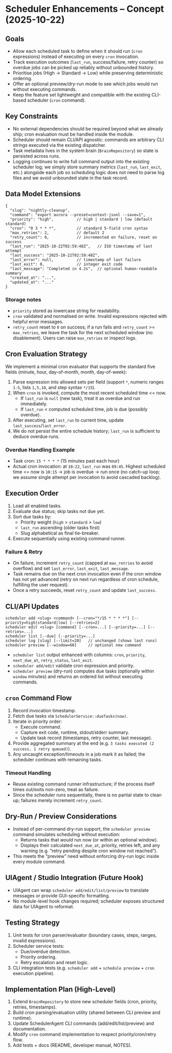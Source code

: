 # Scheduler Enhancements – Concept (2025-10-22)

## Goals
- Allow each scheduled task to define when it should run (`cron` expressions) instead of executing on every `cron` invocation.
- Track execution outcomes (`last_run`, success/failure, retry counter) so overdue jobs can be picked up reliably without unbounded history.
- Prioritise jobs (High → Standard → Low) while preserving deterministic ordering.
- Offer an optional preview/dry-run mode to see which jobs would run without executing commands.
- Keep the feature set lightweight and compatible with the existing CLI-based scheduler (`cron` command).

## Key Constraints
- No external dependencies should be required beyond what we already ship; cron evaluation must be handled inside the module.
- Scheduler should remain CLI/API agnostic: commands are arbitrary CLI strings executed via the existing dispatcher.
- Task metadata lives in the system brain (`BrainRepository`) so state is persisted across runs.
- Logging continues to write full command output into the existing scheduler log; we simply store summary metrics (`last_run`, `last_exit`, etc.) alongside each job so scheduling logic does not need to parse log files and we avoid unbounded state in the task record.

## Data Model Extensions

```jsonc
{
  "slug": "nightly-cleanup",
  "command": "export aurora --preset=context-jsonl --save=1",
  "priority": "high",          // high | standard | low (default standard)
  "cron": "0 3 * * *",         // standard 5-field cron syntax
  "max_retries": 2,            // default 2
  "retry_count": 0,            // incremented on failure, reset on success
  "last_run": "2025-10-22T02:59:48Z",   // ISO timestamp of last attempt
  "last_success": "2025-10-22T02:59:48Z",
  "last_error": null,          // timestamp of last failure
  "last_exit": 0,              // integer exit code
  "last_message": "Completed in 4.2s",  // optional human-readable summary
  "created_at": "...",
  "updated_at": "..."
}
```

### Storage notes
- `priority` stored as lowercase string for readability.
- `cron` validated and normalised on write. Invalid expressions rejected with helpful error messages.
- `retry_count` reset to `0` on success; if a run fails and `retry_count` >= `max_retries`, we leave the task for the next scheduled window (no disablement). Users can raise `max_retries` or inspect logs.

## Cron Evaluation Strategy

We implement a minimal cron evaluator that supports the standard five fields (minute, hour, day-of-month, month, day-of-week):

1. Parse expression into allowed sets per field (support `*`, numeric ranges `1-5`, lists `1,5,10`, and step syntax `*/15`).
2. When `cron` is invoked, compute the most recent scheduled time <= now.  
   - If `last_run` is `null` (new task), treat it as overdue and run immediately.
   - If `last_run` < computed scheduled time, job is due (possibly overdue).
3. After executing, set `last_run` to current time, update `last_success`/`last_error`.
4. We do not persist the entire schedule history; `last_run` is sufficient to deduce overdue runs.

### Overdue Handling Example
- Task cron: `15 * * * *` (15 minutes past each hour)
- Actual cron invocation: at `10:22`, `last_run` was `09:45`. Highest scheduled time <= now is `10:15` → job is overdue → run once (no catch-up loop; we assume single attempt per invocation to avoid cascaded backlog).

## Execution Order
1. Load all enabled tasks.
2. Evaluate due status; skip tasks not due yet.
3. Sort due tasks by:
   - Priority weight (`high` > `standard` > `low`)
   - `last_run` ascending (older tasks first)
   - Slug alphabetical as final tie-breaker.
4. Execute sequentially using existing command runner.

### Failure & Retry
- On failure, increment `retry_count` (capped at `max_retries` to avoid overflow) and set `last_error`, `last_exit`, `last_message`.
- Task remains due on the next cron invocation even if the cron window has not yet advanced (retry on next run regardless of cron schedule, fulfilling the user request).
- Once a retry succeeds, reset `retry_count` and update `last_success`.

## CLI/API Updates

```
scheduler add <slug> <command> [--cron="*/15 * * * *"] [--priority=high|standard|low] [--retries=2]
scheduler edit <slug> [command] [--cron=...] [--priority=...] [--retries=...]
scheduler list [--due] [--priority=...]
scheduler log [slug] [--limit=20]   // unchanged (shows last runs)
scheduler preview [--window=60]     // optional new command
```

- `scheduler list` output enhanced with columns: `cron`, `priority`, `next_due_at`, `retry_status`, `last_exit`.
- `scheduler add/edit` validate cron expression and priority.
- `scheduler preview` (dry-run) computes due tasks (optionally within `window` minutes) and returns an ordered list without executing commands.

## `cron` Command Flow

1. Record invocation timestamp.
2. Fetch due tasks via `SchedulerService::dueTasks(now)`.
3. Iterate in priority order:
   - Execute command.
   - Capture exit code, runtime, stdout/stderr summary.
   - Update task record (timestamps, retry counter, last message).
4. Provide aggregated summary at the end (e.g. `3 tasks executed (2 success, 1 retry queued)`).
5. Any uncaught exception/timeouts in a job mark it as failed; the scheduler continues with remaining tasks.

### Timeout Handling
- Reuse existing command runner infrastructure; if the process itself times out/exits non-zero, treat as failure.
- Since the scheduler runs sequentially, there is no partial state to clean up; failures merely increment `retry_count`.

## Dry-Run / Preview Considerations
- Instead of per-command dry-run support, the `scheduler preview` command simulates scheduling without execution:
  - Returns tasks that *would* run now (or within an optional window).
  - Displays their calculated `next_due_at`, priority, retries left, and any warning (e.g. “retry pending despite cron window not reached”).
- This meets the “preview” need without enforcing dry-run logic inside every module command.

## UIAgent / Studio Integration (Future Hook)
- UIAgent can wrap `scheduler add/edit/list/preview` to translate messages or provide GUI-specific formatting.
- No module-level hook changes required; scheduler exposes structured data for UIAgent to reformat.

## Testing Strategy
1. Unit tests for cron parser/evaluator (boundary cases, steps, ranges, invalid expressions).
2. Scheduler service tests:
   - Due/overdue detection.
   - Priority ordering.
   - Retry escalation and reset logic.
3. CLI integration tests (e.g. `scheduler add` + `schedule preview` + `cron` execution pipeline).

## Implementation Plan (High-Level)
1. Extend `BrainRepository` to store new scheduler fields (cron, priority, retries, timestamps).
2. Build cron parsing/evaluation utility (shared between CLI preview and runtime).
3. Update SchedulerAgent CLI commands (add/edit/list/preview) and documentation.
4. Modify `cron` command implementation to respect priority/cron/retry flow.
5. Add tests + docs (README, developer manual, NOTES).
